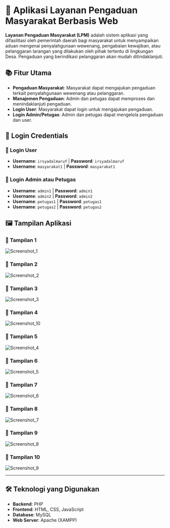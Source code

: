 # 📝 Aplikasi Layanan Pengaduan Masyarakat Berbasis Web

**Layanan Pengaduan Masyarakat (LPM)** adalah sistem aplikasi yang difasilitasi oleh pemerintah daerah bagi masyarakat untuk menyampaikan aduan mengenai penyalahgunaan wewenang, pengabaian kewajiban, atau pelanggaran larangan yang dilakukan oleh pihak tertentu di lingkungan Desa. Pengaduan yang berindikasi pelanggaran akan mudah ditindaklanjuti.

## 📚 Fitur Utama

- **Pengaduan Masyarakat**: Masyarakat dapat mengajukan pengaduan terkait penyalahgunaan wewenang atau pelanggaran.
- **Manajemen Pengaduan**: Admin dan petugas dapat memproses dan menindaklanjuti pengaduan.
- **Login User**: Masyarakat dapat login untuk mengajukan pengaduan.
- **Login Admin/Petugas**: Admin dan petugas dapat mengelola pengaduan dan user.

## 🔑 Login Credentials

### 👤 **Login User**
- **Username**: `irsyadalmaruf` | **Password**: `irsyadalmaruf`
- **Username**: `masyarakat1` | **Password**: `masyarakat1`

### 👤 **Login Admin atau Petugas**
- **Username**: `admin1` | **Password**: `admin1`
- **Username**: `admin2` | **Password**: `admin2`
- **Username**: `petugas1` | **Password**: `petugas1`
- **Username**: `petugas2` | **Password**: `petugas2`

## 🖼️ Tampilan Aplikasi

### 📸 Tampilan 1
![Screenshot_1](https://github.com/irsyadalmaruf/Aplikasi-Layanan-Pengaduan-Masyarakat/assets/90688619/b00b4300-f858-4717-9de2-8fcbf48be06f)

### 📸 Tampilan 2
![Screenshot_2](https://github.com/irsyadalmaruf/Aplikasi-Layanan-Pengaduan-Masyarakat/assets/90688619/b7e86821-2165-4023-ad40-15ab311b30ec)

### 📸 Tampilan 3
![Screenshot_3](https://github.com/irsyadalmaruf/Aplikasi-Layanan-Pengaduan-Masyarakat/assets/90688619/73d13e8b-fd21-456f-8cdf-aafae76d314b)

### 📸 Tampilan 4
![Screenshot_10](https://github.com/irsyadalmaruf/Aplikasi-Layanan-Pengaduan-Masyarakat/assets/90688619/b2ba39cd-448e-4b66-86a6-360902e62b91)

### 📸 Tampilan 5
![Screenshot_4](https://github.com/irsyadalmaruf/Aplikasi-Layanan-Pengaduan-Masyarakat/assets/90688619/388c05d3-6695-4511-bdea-39d991cca2e5)

### 📸 Tampilan 6
![Screenshot_5](https://github.com/irsyadalmaruf/Aplikasi-Layanan-Pengaduan-Masyarakat/assets/90688619/39879af3-1794-4206-9219-3f4169ce869b)

### 📸 Tampilan 7
![Screenshot_6](https://github.com/irsyadalmaruf/Aplikasi-Layanan-Pengaduan-Masyarakat/assets/90688619/cf47a2c9-b33e-450f-84ef-26c2782e49a8)

### 📸 Tampilan 8
![Screenshot_7](https://github.com/irsyadalmaruf/Aplikasi-Layanan-Pengaduan-Masyarakat/assets/90688619/ef3af2a4-24e7-4910-bd35-5e1d8bee570f)

### 📸 Tampilan 9
![Screenshot_8](https://github.com/irsyadalmaruf/Aplikasi-Layanan-Pengaduan-Masyarakat/assets/90688619/a5170cae-98eb-49b9-8d06-bca71d37d0a5)

### 📸 Tampilan 10
![Screenshot_9](https://github.com/irsyadalmaruf/Aplikasi-Layanan-Pengaduan-Masyarakat/assets/90688619/fd13cc1d-49af-4d66-ab89-0336f948d423)

---

## 🛠️ Teknologi yang Digunakan
- **Backend**: PHP 
- **Frontend**: HTML, CSS, JavaScript
- **Database**: MySQL
- **Web Server**: Apache (XAMPP)
